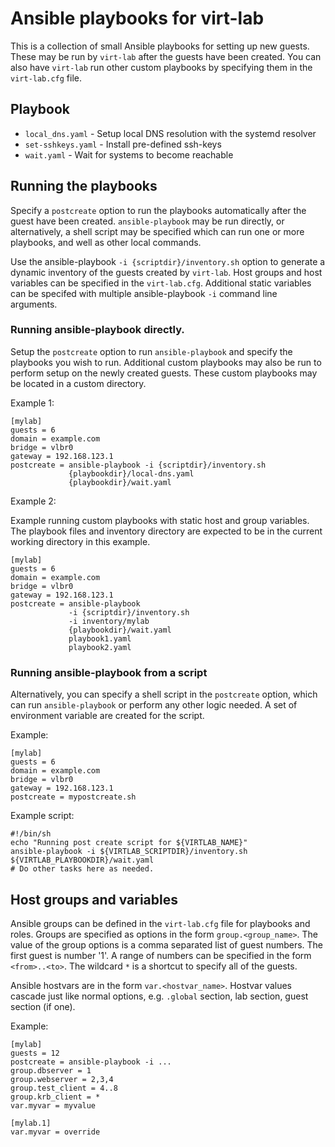 # Ansible playbooks for virt-lab

This is a collection of small Ansible playbooks for setting up new guests.
These may be run by `virt-lab` after the guests have been created. You can also
have `virt-lab` run other custom playbooks by specifying them in the
`virt-lab.cfg` file.

## Playbook

* `local_dns.yaml` - Setup local DNS resolution with the systemd resolver
* `set-sshkeys.yaml` - Install pre-defined ssh-keys
* `wait.yaml` - Wait for systems to become reachable

## Running the playbooks

Specify a `postcreate` option to run the playbooks automatically after the
guest have been created. `ansible-playbook` may be run directly, or
alternatively, a shell script may be specified which can run one or more
playbooks, and well as other local commands.

Use the ansible-playbook `-i {scriptdir}/inventory.sh` option to generate a
dynamic inventory of the guests created by `virt-lab`.  Host groups and host
variables can be specified in the `virt-lab.cfg`. Additional static variables
can be specifed with multiple ansible-playbook `-i` command line arguments.

### Running ansible-playbook directly.

Setup the `postcreate` option to run `ansible-playbook` and specify the
playbooks you wish to run.  Additional custom playbooks may also be run to
perform setup on the newly created guests. These custom playbooks may be
located in a custom directory.

Example 1:

    [mylab]
    guests = 6
    domain = example.com
    bridge = vlbr0
    gateway = 192.168.123.1
    postcreate = ansible-playbook -i {scriptdir}/inventory.sh
                 {playbookdir}/local-dns.yaml
                 {playbookdir}/wait.yaml

Example 2:

Example running custom playbooks with static host and group variables. The
playbook files and inventory directory are expected to be in the current
working directory in this example.

    [mylab]
    guests = 6
    domain = example.com
    bridge = vlbr0
    gateway = 192.168.123.1
    postcreate = ansible-playbook
                 -i {scriptdir}/inventory.sh
                 -i inventory/mylab
                 {playbookdir}/wait.yaml
                 playbook1.yaml
                 playbook2.yaml

### Running ansible-playbook from a script

Alternatively, you can specify a shell script in the `postcreate` option, which
can run `ansible-playbook` or perform any other logic needed.  A set of
environment variable are created for the script.

Example:

    [mylab]
    guests = 6
    domain = example.com
    bridge = vlbr0
    gateway = 192.168.123.1
    postcreate = mypostcreate.sh

Example script:

    #!/bin/sh
    echo "Running post create script for ${VIRTLAB_NAME}"
    ansible-playbook -i ${VIRTLAB_SCRIPTDIR}/inventory.sh ${VIRTLAB_PLAYBOOKDIR}/wait.yaml
    # Do other tasks here as needed.

## Host groups and variables

Ansible groups can be defined in the `virt-lab.cfg` file for playbooks and
roles. Groups are specified as options in the form `group.<group_name>`. The
value of the group options is a comma separated list of guest numbers. The
first guest is number '1'.  A range of numbers can be specified in the form
`<from>..<to>`. The wildcard `*` is a shortcut to specify all of the guests.

Ansible hostvars are in the form `var.<hostvar_name>`. Hostvar values cascade
just like normal options, e.g. `.global` section, lab section, guest section
(if one).

Example:

    [mylab]
    guests = 12
    postcreate = ansible-playbook -i ...
    group.dbserver = 1
    group.webserver = 2,3,4
    group.test_client = 4..8
    group.krb_client = *
    var.myvar = myvalue

    [mylab.1]
    var.myvar = override
